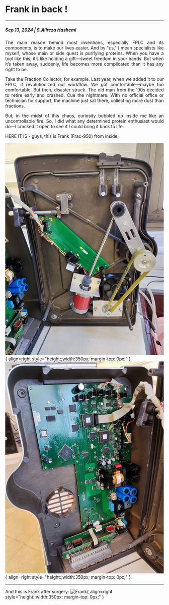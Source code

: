 # Frank in back !
---
##### Sep 13, 2024 | S.Alireza Hashemi


<div style="text-align: justify"> 
The main reason behind most inventions, especially FPLC and its components, is to make our lives easier. And by "us," I mean specialists like myself, whose main or side quest is purifying proteins. When you have a tool like this, it’s like holding a gift—sweet freedom in your hands. But when it’s taken away, suddenly, life becomes more complicated than it has any right to be.

Take the Fraction Collector, for example. Last year, when we added it to our FPLC, it revolutionized our workflow. We got comfortable—maybe too comfortable. But then, disaster struck. The old man from the '90s decided to retire early and crashed. Cue the nightmare. With no official office or technician for support, the machine just sat there, collecting more dust than fractions.

But, in the midst of this chaos, curiosity bubbled up inside me like an uncontrollable fire. So, I did what any determined protein enthusiast would do—I cracked it open to see if I could bring it back to life.
</div>

HERE IT IS - guys, this is Frank (Frac-950) from inside: 

![Frank](./Frank1.jpeg){ align=right style="height:;width:350px; margin-top: 0px;" }
![Frank](./Frank2.jpeg){ align=right style="height:;width:350px; margin-top: 0px;" }

---

And this is Frank after surgery:
![Frank](./Live.png){ align=right style="height:;width:350px; margin-top: 0px;" }


